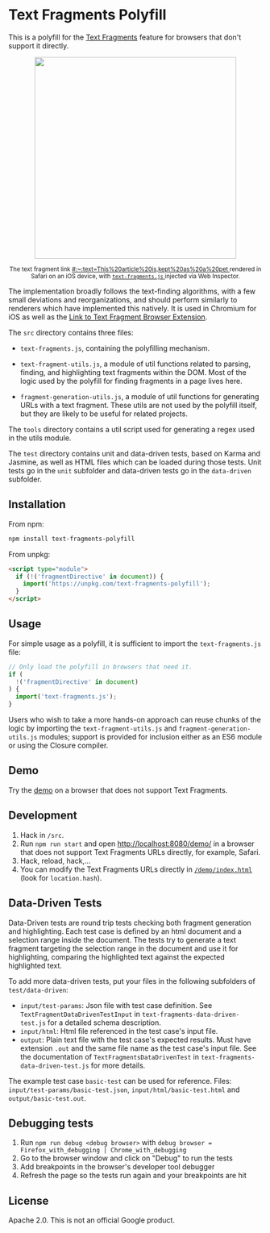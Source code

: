 # Text Fragments Polyfill

This is a polyfill for the
[Text Fragments](https://wicg.github.io/scroll-to-text-fragment/) feature for
browsers that don't support it directly.

<div align="center">
  <img width="400" src="https://user-images.githubusercontent.com/145676/79250513-02bb5800-7e7f-11ea-8e56-bd63edd31f5b.jpeg">
  <p>
    <sup>
      The text fragment link
      <a href="https://en.wikipedia.org/wiki/Cat#Size:~:text=This%20article%20is,kept%20as%20a%20pet">
        #:~:text=This%20article%20is,kept%20as%20a%20pet
      </a>
      rendered in Safari on an iOS device, with
      <a href="https://github.com/GoogleChromeLabs/text-fragments-polyfill/blob/main/src/text-fragments.js">
        <code>text-fragments.js</code>
      </a>
      injected via Web Inspector.
    </sup>
  </p>
</div>

The implementation broadly follows the text-finding algorithms, with a few small deviations
and reorganizations, and should perform similarly to renderers which have implemented this
natively. It is used in Chromium for iOS as well as the
[Link to Text Fragment Browser Extension](https://github.com/GoogleChromeLabs/link-to-text-fragment).

The `src` directory contains three files:

* `text-fragments.js`, containing the polyfilling mechanism.

* `text-fragment-utils.js`, a module of util functions related to parsing, finding, and highlighting text fragments within the DOM. Most of the logic used by the polyfill for finding fragments in a page lives here.

* `fragment-generation-utils.js`, a module of util functions for generating URLs with a text fragment. These utils are not used by the polyfill itself, but they are likely to be useful for related projects.

The `tools` directory contains a util script used for generating a regex used in the utils
module.

The `test` directory contains unit and data-driven tests, based on Karma and Jasmine, as well as HTML files
which can be loaded during those tests. Unit tests go in the `unit` subfolder and data-driven tests go in
the `data-driven` subfolder.

## Installation

From npm:

```bash
npm install text-fragments-polyfill
```

From unpkg:

```html
<script type="module">
  if (!('fragmentDirective' in document)) {
    import('https://unpkg.com/text-fragments-polyfill');
  }
</script>
```

## Usage

For simple usage as a polyfill, it is sufficient to import the `text-fragments.js` file:

```js
// Only load the polyfill in browsers that need it.
if (
  !('fragmentDirective' in document)
) {
  import('text-fragments.js');
}
```

Users who wish to take a more hands-on approach can reuse chunks of the logic by importing the `text-fragment-utils.js` and `fragment-generation-utils.js` modules; support is provided for inclusion either as an ES6 module or using the Closure compiler.

## Demo

Try the [demo](https://text-fragments-polyfill.glitch.me/) on a browser that
does not support Text Fragments.

## Development

1. Hack in `/src`.
1. Run `npm run start` and open
   [http://localhost:8080/demo/](http://localhost:8080/demo/`) in a browser that
   does not support Text Fragments URLs directly, for example, Safari.
1. Hack, reload, hack,…
1. You can modify the Text Fragments URLs directly in
   [`/demo/index.html`](https://github.com/GoogleChromeLabs/text-fragments-polyfill/blob/main/demo/index.html)
   (look for `location.hash`).

## Data-Driven Tests
Data-Driven tests are round trip tests checking both fragment generation and highlighting.
Each test case is defined by an html document and a selection range inside the document.
The tests try to generate a text fragment targeting the selection range in the document
and use it for highlighting, comparing the highlighted text against the expected highlighted text.

To add more data-driven tests, put your files in the following subfolders of `test/data-driven`:
  - `input/test-params`: Json file with test case definition. See `TextFragmentDataDrivenTestInput` in `text-fragments-data-driven-test.js` for a detailed schema description.
  - `input/html`: Html file referenced in the test case's input file.
  - `output`: Plain text file with the test case's expected results. Must have extension `.out` and the same file name
  as the test case's input file.
  See the documentation of `TextFragmentsDataDrivenTest` in `text-fragments-data-driven-test.js` for more details.

The example test case `basic-test` can be used for reference. Files: `input/test-params/basic-test.json`,
`input/html/basic-test.html` and `output/basic-test.out`.

## Debugging tests
1. Run `npm run debug <debug browser>` with `debug browser = Firefox_with_debugging | Chrome_with_debugging`
2. Go to the browser window and click on "Debug" to run the tests
3. Add breakpoints in the browser's developer tool debugger
4. Refresh the page so the tests run again and your breakpoints are hit

## License

Apache 2.0. This is not an official Google product.
